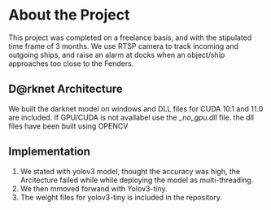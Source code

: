 # About the Project

  This project was completed on a freelance basis, and with the stipulated time frame of 3 months.
  We use RTSP camera to track incoming and outgoing ships, and raise an alarm at docks when an object/ship approaches too close to the Fenders.

## D@rknet Architecture
We built the darknet model on windows and DLL files for CUDA 10.1 and 11.0 are included.
If GPU/CUDA is not availabel use the *_no_gpu.dll* file. the dll files have been built using OPENCV

## Implementation
1. We stated with yolov3 model, thought the accuracy was high, the Arcitecture failed while while deploying the model as multi-threading.
2. We then mmoved forwand with Yolov3-tiny.
3. The weight files for yolov3-tiny is included in the repository.
